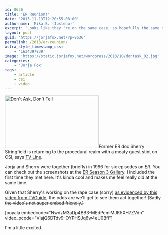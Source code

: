 ```yaml
---
id: 8636
title: 'ER Reunion!'
date: '2013-11-13T12:20:55-08:00'
authorname: 'Mika E. (Ipstenu)'
excerpt: 'Looks like they''re on the same case, so hopefully the same scene!'
layout: post
guid: 'https://jorjafox.net/?p=8636'
permalink: /2013/er-reunion/
astra_style_timestamp_css:
    - '1634397839'
image: 'https://static.jorjafox.net/wordpress/2013/10/dontask_02.jpg'
categories:
    - 'Jorja Fox'
tags:
    - article
    - csi
    - video
---
```


<img class="alignright size-medium wp-image-8673" alt="Don't Ask, Don't Tell" src="//static.jorjafox.net/wordpress/2013/10/dontask_02.jpg" width="300" height="168" />Former ER doc Sherry Stringfield is returning to the procedural realm with a meaty guest stint on CSI, says <a href="http://tvline.com/2013/10/02/csi-season-14-sherry-stringfield-cast/">TV Line</a>.

Jorja and Sherry were together (briefly) in 1996 for six episodes on _ER_. You can check out the screenshots at the <a href="https://jorjafox.net/gallery/tv/er/season03/">ER Season 3 Gallery</a>. I included the first time they met here. It's kinda cool and makes me feel really old at the same time.

Given that Sherry's working on the rape case (sorry) <a href="http://www.tvguide.com/News/CSI-First-Look-Sherry-Stringfield-1073336.aspx">as evidenced by this video from TVGuide</a>, the odds are we'll get to see them act together! <del>(Sadly the video's not super embed friendly.)</del>

[ooyala embedcode="NwdzM3aDp4BB3-MEdPemlMJK5XH7ZVdn" video_pcode="VlajQ6DTdv9-OYPHSJq6w4eU0Bfi"]

I'm a little excited.
